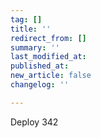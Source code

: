 ```yaml
---
tag: []
title: ''
redirect_from: []
summary: ''
last_modified_at: 
published_at: 
new_article: false
changelog: ''

---
```

Deploy 342